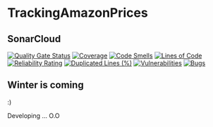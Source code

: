 # TrackingAmazonPrices

## SonarCloud
[![Quality Gate Status](https://sonarcloud.io/api/project_badges/measure?project=RamonMartinezNieto_TrackingAmazonPrices&metric=alert_status)](https://sonarcloud.io/summary/new_code?id=RamonMartinezNieto_TrackingAmazonPrices)
[![Coverage](https://sonarcloud.io/api/project_badges/measure?project=RamonMartinezNieto_TrackingAmazonPrices&metric=coverage)](https://sonarcloud.io/summary/new_code?id=RamonMartinezNieto_TrackingAmazonPrices)
[![Code Smells](https://sonarcloud.io/api/project_badges/measure?project=RamonMartinezNieto_TrackingAmazonPrices&metric=code_smells)](https://sonarcloud.io/summary/new_code?id=RamonMartinezNieto_TrackingAmazonPrices)
[![Lines of Code](https://sonarcloud.io/api/project_badges/measure?project=RamonMartinezNieto_TrackingAmazonPrices&metric=ncloc)](https://sonarcloud.io/summary/new_code?id=RamonMartinezNieto_TrackingAmazonPrices)
[![Reliability Rating](https://sonarcloud.io/api/project_badges/measure?project=RamonMartinezNieto_TrackingAmazonPrices&metric=reliability_rating)](https://sonarcloud.io/summary/new_code?id=RamonMartinezNieto_TrackingAmazonPrices)
[![Duplicated Lines (%)](https://sonarcloud.io/api/project_badges/measure?project=RamonMartinezNieto_TrackingAmazonPrices&metric=duplicated_lines_density)](https://sonarcloud.io/summary/new_code?id=RamonMartinezNieto_TrackingAmazonPrices)
[![Vulnerabilities](https://sonarcloud.io/api/project_badges/measure?project=RamonMartinezNieto_TrackingAmazonPrices&metric=vulnerabilities)](https://sonarcloud.io/summary/new_code?id=RamonMartinezNieto_TrackingAmazonPrices)
[![Bugs](https://sonarcloud.io/api/project_badges/measure?project=RamonMartinezNieto_TrackingAmazonPrices&metric=bugs)](https://sonarcloud.io/summary/new_code?id=RamonMartinezNieto_TrackingAmazonPrices)

## Winter is coming
:)

Developing ... O.O
